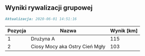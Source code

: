 ## Wyniki rywalizacji grupowej

```markdown
Aktualizacja: 2020-06-01 14:51:16
```

Pozycja | Nazwa | Wynik [km] |
------------ | -------------  | -------------
 1 |Drużyna A | 115 
 2 |Ciosy Mocy aka Ostry Cień Mgły | 103